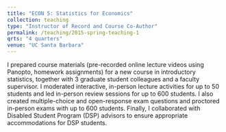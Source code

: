 ```yaml
---
title: "ECON 5: Statistics for Economics"
collection: teaching
type: "Instructor of Record and Course Co-Author"
permalink: /teaching/2015-spring-teaching-1
qrts: "4 quarters"
venue: "UC Santa Barbara"
---
```


I prepared course materials (pre-recorded online lecture videos using Panopto, homework assignments) for a new course in introductory statistics, together with 3 graduate student colleagues and a faculty supervisor. I moderated interactive, in-person lecture activities for up to 50 students and led in-person review sessions for up to 600 students. I also created multiple-choice and open-response exam questions and proctored in-person exams with up to 600 students. Finally, I collaborated with Disabled Student Program (DSP) advisors to ensure appropriate accommodations for DSP students.
